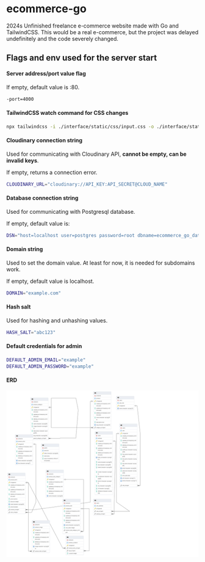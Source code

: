 # ecommerce-go
2024s Unfinished freelance e-commerce website made with Go and TailwindCSS. This would be a real e-commerce, but the project was delayed undefinitely and the code severely changed.

## Flags and env used for the server start

<!-- Server port -->
#### Server address/port value flag
If empty, default value is :80.

```bash
-port=4000
```

<!-- Tailwind cli -->
#### TailwindCSS watch command for CSS changes
```bash
npx tailwindcss -i ./interface/static/css/input.css -o ./interface/static/css/output.css --watch
```

<!-- Cloudinary connection string -->
#### Cloudinary connection string
Used for communicating with Cloudinary API, **cannot be empty, can be invalid keys**.

If empty, returns a connection error.

```bash
CLOUDINARY_URL="cloudinary://API_KEY:API_SECRET@CLOUD_NAME"
```

<!-- Render.com database connection string -->
#### Database connection string
Used for communicating with Postgresql database.

If empty, default value is:

```bash
DSN="host=localhost user=postgres password=root dbname=ecommerce_go_database port=5432 TimeZone=America/Sao_Paulo"
```

<!-- Domain -->
#### Domain string
Used to set the domain value. At least for now, it is needed for subdomains work.

If empty, default value is localhost.

```bash
DOMAIN="example.com"
```

<!-- Hash salt for hashids -->
#### Hash salt
Used for hashing and unhashing values.

```bash
HASH_SALT="abc123"
```

#### Default credentials for admin

```bash
DEFAULT_ADMIN_EMAIL="example"
DEFAULT_ADMIN_PASSWORD="example"
```

<!-- ERD -->
#### ERD
![](./ERD.png)